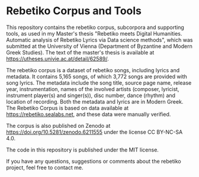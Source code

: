 # Rebetiko Corpus and Tools

This repository contains the rebetiko corpus, subcorpora and supporting tools, as used in my Master's thesis "Rebetiko meets Digital Humanities. Automatic analysis of Rebetiko Lyrics via Data science methods", which was submitted at the University of Vienna (Department of Byzantine and Modern Greek Studies). The text of the master's thesis is available at https://utheses.univie.ac.at/detail/62589/.

The rebetiko corpus is a dataset of rebetiko songs, including lyrics and metadata. It contains 5,165 songs, of which 3,772 songs are provided with song lyrics. The metadata include the song title, source page name, release year, instrumentation, names of the involved artists (composer, lyricist, instrument player(s) and singer(s)), disc number, dance (rhythm) and location of recording. Both the metadata and lyrics are in Modern Greek. The Rebetiko Corpus is based on data available at https://rebetiko.sealabs.net, and these data were manually verified.

The corpus is also published on Zenodo at https://doi.org/10.5281/zenodo.6211555 under the license CC BY-NC-SA 4.0.

The code in this repository is published under the MIT license.

If you have any questions, suggestions or comments about the rebetiko project, feel free to contact me.
